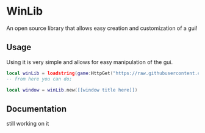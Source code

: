 # WinLib

An open source library that allows easy creation and customization of a gui!

## Usage
Using it is very simple and allows for easy manipulation of the gui.

```lua
local winLib = loadstring(game:HttpGet("https://raw.githubusercontent.com/HappySunChild/Window-Library/main/Library.lua", true))
-- from here you can do;

local window = winLib.new([[window title here]])
```

## Documentation
still working on it
